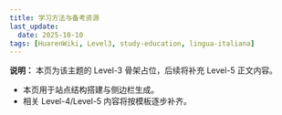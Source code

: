 ```yaml
---
title: 学习方法与备考资源
last_update:
  date: 2025-10-10
tags: [HuarenWiki, Level3, study-education, lingua-italiana]
---
```

**说明：** 本页为该主题的 Level-3 骨架占位，后续将补充 Level-5 正文内容。

- 本页用于站点结构搭建与侧边栏生成。
- 相关 Level-4/Level-5 内容将按模板逐步补齐。
